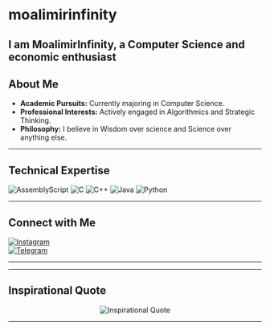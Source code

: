 # moalimirinfinity

I am **MoalimirInfinity**, a Computer Science and economic enthusiast
---

## About Me

- **Academic Pursuits:** Currently majoring in Computer Science.
- **Professional Interests:** Actively engaged in Algorithmics and Strategic Thinking.
- **Philosophy:** I believe in Wisdom over science and Science over anything else.

---

## Technical Expertise

<div align="left">
  <img src="https://img.shields.io/badge/AssemblyScript-%23000000.svg?style=for-the-badge&logo=assemblyscript&logoColor=white" alt="AssemblyScript" />
  <img src="https://img.shields.io/badge/C-%2300599C.svg?style=for-the-badge&logo=c&logoColor=white" alt="C" />
  <img src="https://img.shields.io/badge/C++-%2300599C.svg?style=for-the-badge&logo=c%2B%2B&logoColor=white" alt="C++" />
  <img src="https://img.shields.io/badge/Java-%23ED8B00.svg?style=for-the-badge&logo=openjdk&logoColor=white" alt="Java" />
  <img src="https://img.shields.io/badge/Python-3670A0?style=for-the-badge&logo=python&logoColor=ffdd54" alt="Python" />
</div>

---

## Connect with Me

[![Instagram](https://img.shields.io/badge/Instagram-%23E4405F.svg?logo=Instagram&logoColor=white)](https://instagram.com/moalimirinfinity)  
[![Telegram](https://img.shields.io/badge/Telegram-%23007AFF.svg?logo=telegram&logoColor=white)](https://t.me/moalimir)

---



---

## Inspirational Quote

<div align="center">
  <img src="https://quotes-github-readme.vercel.app/api?type=horizontal&theme=radical" alt="Inspirational Quote" />
</div>

---

